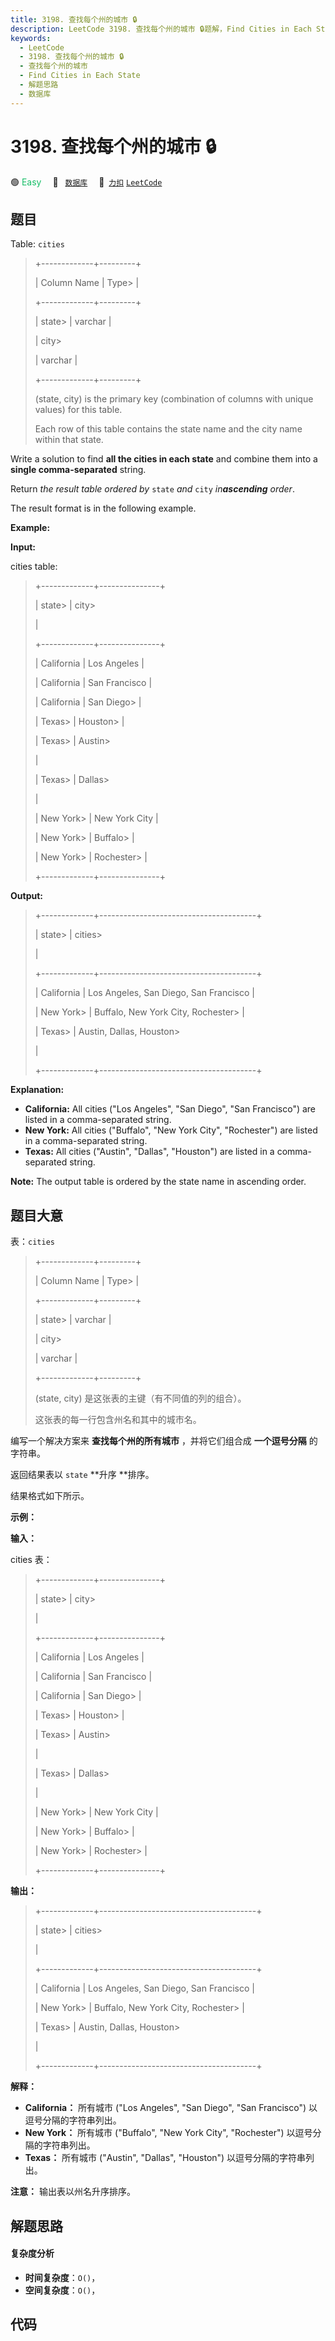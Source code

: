 ```yaml
---
title: 3198. 查找每个州的城市 🔒
description: LeetCode 3198. 查找每个州的城市 🔒题解，Find Cities in Each State，包含解题思路、复杂度分析以及完整的 JavaScript 代码实现。
keywords:
  - LeetCode
  - 3198. 查找每个州的城市 🔒
  - 查找每个州的城市
  - Find Cities in Each State
  - 解题思路
  - 数据库
---
```


# 3198. 查找每个州的城市 🔒

🟢 <font color=#15bd66>Easy</font>&emsp; 🔖&ensp; [`数据库`](/tag/database.md)&emsp; 🔗&ensp;[`力扣`](https://leetcode.cn/problems/find-cities-in-each-state) [`LeetCode`](https://leetcode.com/problems/find-cities-in-each-state)

## 题目

Table: `cities`

> 
> 
> 
> 
> 
> +-------------+---------+
> 
> | Column Name | Type> 
> | 
> 
> +-------------+---------+
> 
> | state> 
>    | varchar |
> 
> | city> 
> > 
> | varchar |
> 
> +-------------+---------+
> 
> (state, city) is the primary key (combination of columns with unique values) for this table.
> 
> Each row of this table contains the state name and the city name within that state.
> 
> 

Write a solution to find **all the cities in each state** and combine them
into a **single comma-separated** string.

Return _the result table ordered by_ `state` _and_ `city` _in**ascending**
order_.

The result format is in the following example.



**Example:**

**Input:**

cities table:

> 
> 
> 
> 
> 
> +-------------+---------------+
> 
> | state> 
>    | city> 
> > 
>   |
> 
> +-------------+---------------+
> 
> | California  | Los Angeles   |
> 
> | California  | San Francisco |
> 
> | California  | San Diego> 
>  |
> 
> | Texas> 
>    | Houston> 
>    |
> 
> | Texas> 
>    | Austin> 
> > 
> |
> 
> | Texas> 
>    | Dallas> 
> > 
> |
> 
> | New York> 
> | New York City |
> 
> | New York> 
> | Buffalo> 
>    |
> 
> | New York> 
> | Rochester> 
>  |
> 
> +-------------+---------------+
> 
> 

**Output:**

> 
> 
> 
> 
> 
> +-------------+---------------------------------------+
> 
> | state> 
>    | cities> 
> > 
> > 
> > 
> > 
> > 
> > 
> > 
> |
> 
> +-------------+---------------------------------------+
> 
> | California  | Los Angeles, San Diego, San Francisco |
> 
> | New York> 
> | Buffalo, New York City, Rochester> 
>  |
> 
> | Texas> 
>    | Austin, Dallas, Houston> 
> > 
> > 
>    |
> 
> +-------------+---------------------------------------+
> 
> 

**Explanation:**

  * **California:** All cities ("Los Angeles", "San Diego", "San Francisco") are listed in a comma-separated string.
  * **New York:** All cities ("Buffalo", "New York City", "Rochester") are listed in a comma-separated string.
  * **Texas:** All cities ("Austin", "Dallas", "Houston") are listed in a comma-separated string.

**Note:** The output table is ordered by the state name in ascending order.


## 题目大意

表：`cities`

> 
> 
> 
> 
> 
> +-------------+---------+
> 
> | Column Name | Type> 
> | 
> 
> +-------------+---------+
> 
> | state> 
>    | varchar |
> 
> | city> 
> > 
> | varchar |
> 
> +-------------+---------+
> 
> (state, city) 是这张表的主键（有不同值的列的组合）。
> 
> 这张表的每一行包含州名和其中的城市名。
> 
> 

编写一个解决方案来 **查找每个州的所有城市** ，并将它们组合成 **一个逗号分隔** 的字符串。

返回结果表以 `state` **升序  **排序。

结果格式如下所示。



**示例：**

**输入：**

cities 表：

> 
> 
> 
> 
> 
> +-------------+---------------+
> 
> | state> 
>    | city> 
> > 
>   |
> 
> +-------------+---------------+
> 
> | California  | Los Angeles   |
> 
> | California  | San Francisco |
> 
> | California  | San Diego> 
>  |
> 
> | Texas> 
>    | Houston> 
>    |
> 
> | Texas> 
>    | Austin> 
> > 
> |
> 
> | Texas> 
>    | Dallas> 
> > 
> |
> 
> | New York> 
> | New York City |
> 
> | New York> 
> | Buffalo> 
>    |
> 
> | New York> 
> | Rochester> 
>  |
> 
> +-------------+---------------+
> 
> 

**输出：**

> 
> 
> 
> 
> 
> +-------------+---------------------------------------+
> 
> | state> 
>    | cities> 
> > 
> > 
> > 
> > 
> > 
> > 
> > 
> |
> 
> +-------------+---------------------------------------+
> 
> | California  | Los Angeles, San Diego, San Francisco |
> 
> | New York> 
> | Buffalo, New York City, Rochester> 
>  |
> 
> | Texas> 
>    | Austin, Dallas, Houston> 
> > 
> > 
>    |
> 
> +-------------+---------------------------------------+
> 
> 

**解释：**

  * **California：** 所有城市 ("Los Angeles", "San Diego", "San Francisco") 以逗号分隔的字符串列出。
  * **New York：** 所有城市 ("Buffalo", "New York City", "Rochester") 以逗号分隔的字符串列出。
  * **Texas：** 所有城市 ("Austin", "Dallas", "Houston") 以逗号分隔的字符串列出。

**注意：** 输出表以州名升序排序。


## 解题思路

#### 复杂度分析

- **时间复杂度**：`O()`，
- **空间复杂度**：`O()`，

## 代码

```javascript

```
